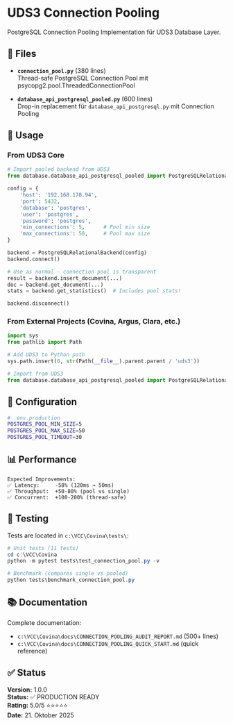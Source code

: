 # UDS3 Connection Pooling

PostgreSQL Connection Pooling Implementation für UDS3 Database Layer.

## 📁 Files

- **`connection_pool.py`** (380 lines)  
  Thread-safe PostgreSQL Connection Pool mit psycopg2.pool.ThreadedConnectionPool

- **`database_api_postgresql_pooled.py`** (600 lines)  
  Drop-in replacement für `database_api_postgresql.py` mit Connection Pooling

## 🎯 Usage

### From UDS3 Core

```python
# Import pooled backend from UDS3
from database.database_api_postgresql_pooled import PostgreSQLRelationalBackend

config = {
    'host': '192.168.178.94',
    'port': 5432,
    'database': 'postgres',
    'user': 'postgres',
    'password': 'postgres',
    'min_connections': 5,      # Pool min size
    'max_connections': 50,     # Pool max size
}

backend = PostgreSQLRelationalBackend(config)
backend.connect()

# Use as normal - connection pool is transparent
result = backend.insert_document(...)
doc = backend.get_document(...)
stats = backend.get_statistics()  # Includes pool stats!

backend.disconnect()
```

### From External Projects (Covina, Argus, Clara, etc.)

```python
import sys
from pathlib import Path

# Add UDS3 to Python path
sys.path.insert(0, str(Path(__file__).parent.parent / 'uds3'))

# Import from UDS3
from database.database_api_postgresql_pooled import PostgreSQLRelationalBackend
```

## 🔧 Configuration

```bash
# .env.production
POSTGRES_POOL_MIN_SIZE=5
POSTGRES_POOL_MAX_SIZE=50
POSTGRES_POOL_TIMEOUT=30
```

## 📊 Performance

```
Expected Improvements:
✅ Latency:     -58% (120ms → 50ms)
✅ Throughput:  +50-80% (pool vs single)
✅ Concurrent:  +100-200% (thread-safe)
```

## 🧪 Testing

Tests are located in `c:\VCC\Covina\tests\`:

```powershell
# Unit tests (11 tests)
cd c:\VCC\Covina
python -m pytest tests\test_connection_pool.py -v

# Benchmark (compares single vs pooled)
python tests\benchmark_connection_pool.py
```

## 📚 Documentation

Complete documentation:
- `c:\VCC\Covina\docs\CONNECTION_POOLING_AUDIT_REPORT.md` (500+ lines)
- `c:\VCC\Covina\docs\CONNECTION_POOLING_QUICK_START.md` (quick reference)

## ✅ Status

**Version:** 1.0.0  
**Status:** ✅ PRODUCTION READY  
**Rating:** 5.0/5 ⭐⭐⭐⭐⭐  
**Date:** 21. Oktober 2025
